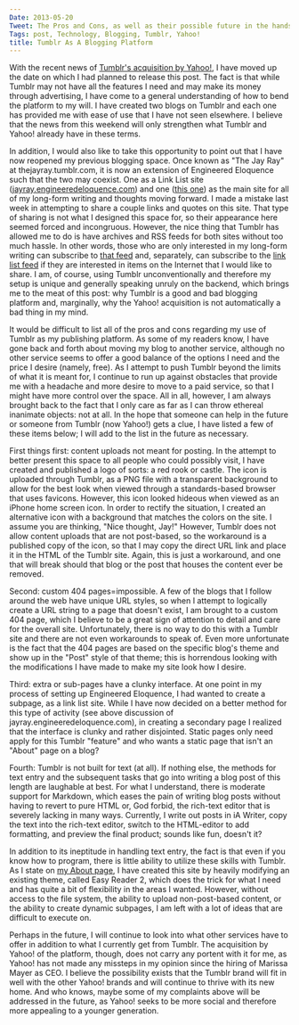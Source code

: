 ```yaml
---
Date: 2013-05-20
Tweet: The Pros and Cons, as well as their possible future in the hands of Yahoo!
Tags: post, Technology, Blogging, Tumblr, Yahoo!
title: Tumblr As A Blogging Platform
---
```


With the recent news of <a href="http://allthingsd.com/20130520/yahoo-buys-tumblr-and-promises-not-to-screw-it-up/" title="Yahoo Buys Tumblr - AllThingsD">Tumblr's acquisition by Yahoo!</a>, I have moved up the date on which I had planned to release this post. The fact is that while Tumblr may not have all the features I need and may make its money through advertising, I have come to a general understanding of how to bend the platform to my will. I have created two blogs on Tumblr and each one has provided me with ease of use that I have not seen elsewhere. I believe that the news from this weekend will only strengthen what Tumblr and Yahoo! already have in these terms.

In addition, I would also like to take this opportunity to point out that I have now reopened my previous blogging space. Once known as "The Jay Ray" at thejayray.tumblr.com, it is now an extension of Engineered Eloquence such that the two may coexist. One as a Link List site (<a href="http://jayray.engineeredeloquence.com" title="Engineered Eloquence Link List">jayray.engineeredeloquence.com</a>) and one (<a href="" title="Engineered Eloquence">this one</a>) as the main site for all of my long-form writing and thoughts moving forward. I made a mistake last week in attempting to share a couple links and quotes on this site. That type of sharing is not what I designed this space for, so their appearance here seemed forced and incongruous. However, the nice thing that Tumblr has allowed me to do is have archives and RSS feeds for both sites without too much hassle. In other words, those who are only interested in my long-form writing can subscribe to <a href="/rss" title="Engineered Eloquence RSS Feed">that feed</a> and, separately, can subscribe to the <a href="http://jayray.engineeredeloquence.com/rss" title="Engineered Eloquence Link List RSS Feed">link list feed</a> if they are interested in items on the Internet that I would like to share. I am, of course, using Tumblr unconventionally and therefore my setup is unique and generally speaking unruly on the backend, which brings me to the meat of this post: why Tumblr is a good and bad blogging platform and, marginally, why the Yahoo! acquisition is not automatically a bad thing in my mind.

It would be difficult to list all of the pros and cons regarding my use of Tumblr as my publishing platform. As some of my readers know, I have gone back and forth about moving my blog to another service, although no other service seems to offer a good balance of the options I need and the price I desire (namely, free). As I attempt to push Tumblr beyond the limits of what it is meant for, I continue to run up against obstacles that provide me with a headache and more desire to move to a paid service, so that I might have more control over the space. All in all, however, I am always brought back to the fact that I only care as far as I can throw ethereal inanimate objects: not at all. In the hope that someone can help in the future or someone from Tumblr (now Yahoo!) gets a clue, I have listed a few of these items below; I will add to the list in the future as necessary.

First things first: content uploads not meant for posting. In the attempt to better present this space to all people who could possibly visit, I have created and published a logo of sorts: a red rook or castle. The icon is uploaded through Tumblr, as a PNG file with a transparent background to allow for the best look when viewed through a standards-based browser that uses favicons. However, this icon looked hideous when viewed as an iPhone home screen icon. In order to rectify the situation, I created an alternative icon with a background that matches the colors on the site. I assume you are thinking, "Nice thought, Jay!" However, Tumblr does not allow content uploads that are not post-based, so the workaround is a published copy of the icon, so that I may copy the direct URL link and place it in the HTML of the Tumblr site. Again, this is just a workaround, and one that will break should that blog or the post that houses the content ever be removed.

Second: custom 404 pages=impossible. A few of the blogs that I follow around the web have unique URL styles, so when I attempt to logically create a URL string to a page that doesn't exist, I am brought to a custom 404 page, which I believe to be a great sign of attention to detail and care for the overall site. Unfortunately, there is no way to do this with a Tumblr site and there are not even workarounds to speak of. Even more unfortunate is the fact that the 404 pages are based on the specific blog's theme and show up in the "Post" style of that theme; this is horrendous looking with the modifications I have made to make my site look how I desire.

Third: extra or sub-pages have a clunky interface. At one point in my process of setting up Engineered Eloquence, I had wanted to create a subpage, as a link list site. While I have now decided on a better method for this type of activity (see above discussion of jayray.engineeredeloquence.com), in creating a secondary page I realized that the interface is clunky and rather disjointed. Static pages only need apply for this Tumblr "feature" and who wants a static page that isn't an "About" page on a blog?

Fourth: Tumblr is not built for text (at all). If nothing else, the methods for text entry and the subsequent tasks that go into writing a blog post of this length are laughable at best. For what I understand, there is moderate support for Markdown, which eases the pain of writing blog posts without having to revert to pure HTML or, God forbid, the rich-text editor that is severely lacking in many ways. Currently, I write out posts in iA Writer, copy the text into the rich-text editor, switch to the HTML-editor to add formatting, and preview the final product; sounds like fun, doesn't it?

In addition to its ineptitude in handling text entry, the fact is that even if you know how to program, there is little ability to utilize these skills with Tumblr. As I state on <a href="/about" title="About - Engineered Eloquence">my About page</a>, I have created this site by heavily modifying an existing theme, called Easy Reader 2, which does the trick for what I need and has quite a bit of flexibility in the areas I wanted. However, without access to the file system, the ability to upload non-post-based content, or the ability to create dynamic subpages, I am left with a lot of ideas that are difficult to execute on.

Perhaps in the future, I will continue to look into what other services have to offer in addition to what I currently get from Tumblr. The acquisition by Yahoo! of the platform, though, does not carry any portent with it for me, as Yahoo! has not made any missteps in my opinion since the hiring of Marissa Mayer as CEO. I believe the possibility exists that the Tumblr brand will fit in well with the other Yahoo! brands and will continue to thrive with its new home. And who knows, maybe some of my complaints above will be addressed in the future, as Yahoo! seeks to be more social and therefore more appealing to a younger generation.